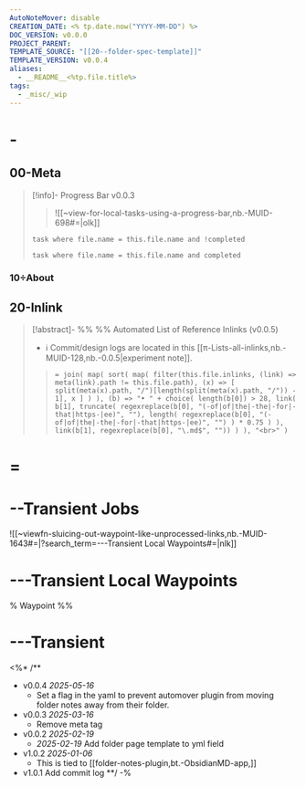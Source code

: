 ```yaml
---
AutoNoteMover: disable
CREATION_DATE: <% tp.date.now("YYYY-MM-DD") %>
DOC_VERSION: v0.0.0
PROJECT_PARENT: 
TEMPLATE_SOURCE: "[[20--folder-spec-template]]"
TEMPLATE_VERSION: v0.0.4
aliases:
  - __README__<%tp.file.title%>
tags:
  - _misc/_wip
---
```


# -

## 00-Meta

> [!info]- Progress Bar v0.0.3
> > ![[~view-for-local-tasks-using-a-progress-bar,nb.-MUID-698#=|olk]]
> ```dataview
> task where file.name = this.file.name and !completed
> ```
> > 
> ```dataview
> task where file.name = this.file.name and completed
> ```

### 10÷About

## 20-Inlink

> [!abstract]- %%  %% Automated List of Reference Inlinks (v0.0.5)
> * ℹ Commit/design logs are located in this [[π-Lists-all-inlinks,nb.-MUID-128,nb.-0.0.5|experiment note]]. 
> > `= join( map( sort( map( filter(this.file.inlinks, (link) => meta(link).path != this.file.path), (x) => [ split(meta(x).path, "/")[length(split(meta(x).path, "/")) - 1], x ] ) ), (b) => "• " + choice( length(b[0]) > 28, link( b[1], truncate( regexreplace(b[0], "(-of|of|the|-the|-for|-that|https-|ee)", ""), length( regexreplace(b[0], "(-of|of|the|-the|-for|-that|https-|ee)", "") ) * 0.75 ) ), link(b[1], regexreplace(b[0], "\.md$", "")) ) ), "<br>" )`

# =

# --Transient Jobs

![[~viewfn-sluicing-out-waypoint-like-unprocessed-links,nb.-MUID-1643#=|?search_term=---Transient Local Waypoints#=|nlk]]

# ---Transient Local Waypoints

%  Waypoint %%

# ---Transient

<%* /**
* v0.0.4 *2025-05-16*
	* Set a flag in the yaml to prevent automover plugin from moving folder notes away from their folder.
* v0.0.3 *2025-03-16*
	* Remove meta tag 
* v0.0.2 *2025-02-19*
	* *2025-02-19* Add folder page template to yml field
* v1.0.2 *2025-01-06*
  * This is tied to [[folder-notes-plugin,bt.-ObsidianMD-app,]]
* v1.0.1 Add commit log
**/ -%